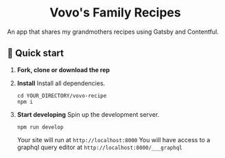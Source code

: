 <h1 align="center">
  Vovo's Family Recipes
</h1>

An app that shares my grandmothers recipes using Gatsby and Contentful.


## 🚀 Quick start

1.  **Fork, clone or download the rep**
2. **Install**
    Install all dependencies.

    ```shell
    cd YOUR_DIRECTORY/vovo-recipe
    npm i
    ```
3. **Start developing**
    Spin up the development server.
    
    ```
    npm run develop
    ```
    Your site will run at ```http://localhost:8000```
    You will have access to a graphql query editor at ```http://localhost:8000/___graphql```